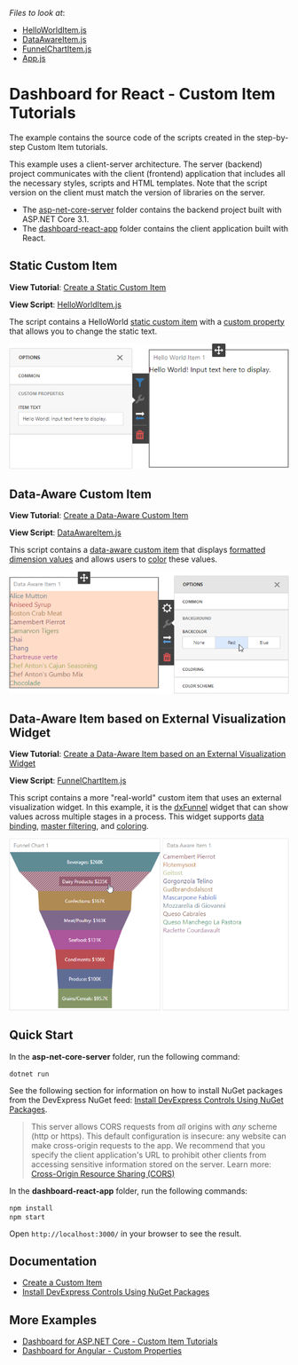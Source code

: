 <!-- default file list -->

*Files to look at*:

* [HelloWorldItem.js](dashboard-react-app/src/HelloWorldItem.js)
* [DataAwareItem.js](dashboard-react-app/src/DataAwareItem.js)
* [FunnelChartItem.js](dashboard-react-app/src/FunnelChartItem.js)
* [App.js](dashboard-react-app/src/App.js)


<!-- default file list end -->

# Dashboard for React - Custom Item Tutorials

The example contains the source code of the scripts created in the step-by-step Custom Item tutorials.

This example uses a client-server architecture. The server (backend) project communicates with the client (frontend) application that includes all the necessary styles, scripts and HTML templates. Note that the script version on the client must match the version of libraries on the server.

- The [asp-net-core-server](asp-net-core-server) folder contains the backend project built with ASP.NET Core 3.1.
- The [dashboard-react-app](dashboard-react-app) folder contains the client application built with React.

## Static Custom Item

**View Tutorial**: [Create a Static Custom Item](https://docs.devexpress.com/Dashboard/119836/web-dashboard/ui-elements-and-customization/create-a-custom-item/create-a-static-item)

**View Script**: [HelloWorldItem.js](dashboard-react-app/src/HelloWorldItem.js)

The script contains a HelloWorld [static custom item](https://docs.devexpress.com/Dashboard/119836/web-dashboard/ui-elements-and-customization/create-a-custom-item/create-a-static-item) with a [custom property](https://docs.devexpress.com/Dashboard/401702/web-dashboard/client-side-customization/custom-properties) that allows you to change the static text.

![](images/hello-world-item.png)


## Data-Aware Custom Item

**View Tutorial**: [Create a Data-Aware Custom Item](https://docs.devexpress.com/Dashboard/119837/web-dashboard/ui-elements-and-customization/create-a-custom-item/create-a-data-aware-item)

**View Script**: [DataAwareItem.js](dashboard-react-app/src/DataAwareItem.js)

This script contains a [data-aware custom item](https://docs.devexpress.com/Dashboard/119837/web-dashboard/ui-elements-and-customization/create-a-custom-item/create-a-data-aware-item) that displays [formatted](https://docs.devexpress.com/Dashboard/116539/common-features/data-shaping/formatting-data) [dimension values](https://docs.devexpress.com/Dashboard/116535/common-features/data-shaping/grouping) and allows users to [color](https://docs.devexpress.com/Dashboard/116915/common-features/appearance-customization/coloring) these values.

![](images/data-aware-item.png)

## Data-Aware Item based on External Visualization Widget

**View Tutorial**: [Create a Data-Aware Item based on an External Visualization Widget](https://docs.devexpress.com/Dashboard/119838/web-dashboard/ui-elements-and-customization/create-a-custom-item/create-a-data-aware-item-using-an-external-visualization-widget)

**View Script**: [FunnelChartItem.js](dashboard-react-app/src/FunnelChartItem.js)

This script contains a more "real-world" custom item that uses an external visualization widget. In this example, it is the [dxFunnel](https://js.devexpress.com/DevExtreme/ApiReference/UI_Components/dxFunnel/) widget that can show values across multiple stages in a process. This widget supports [data binding](https://docs.devexpress.com/Dashboard/116982/web-dashboard/create-dashboards-on-the-web/binding-dashboard-items-to-data/bind-dashboard-items-to-data-in-the-web-dashboards-ui), [master filtering](https://docs.devexpress.com/Dashboard/117060/web-dashboard/create-dashboards-on-the-web/interactivity/master-filtering), and [coloring](https://docs.devexpress.com/Dashboard/117152/web-dashboard/create-dashboards-on-the-web/appearance-customization/coloring).

![](images/external-widget-item.png)

## Quick Start

In the **asp-net-core-server** folder, run the following command:

```
dotnet run
```

See the following section for information on how to install NuGet packages from the DevExpress NuGet feed: [Install DevExpress Controls Using NuGet Packages](https://docs.devexpress.com/GeneralInformation/115912/installation/install-devexpress-controls-using-nuget-packages).

> This server allows CORS requests from _all_ origins with _any_ scheme (http or https). This default configuration is insecure: any website can make cross-origin requests to the app. We recommend that you specify the client application's URL to prohibit other clients from accessing sensitive information stored on the server. Learn more: [Cross-Origin Resource Sharing (CORS)](https://docs.devexpress.com/Dashboard/400709)

In the **dashboard-react-app** folder, run the following commands:

```
npm install
npm start
```

Open ```http://localhost:3000/``` in your browser to see the result.

## Documentation

- [Create a Custom Item](https://docs.devexpress.com/Dashboard/117546/web-dashboard/ui-elements-and-customization/create-a-custom-item)
- [Install DevExpress Controls Using NuGet Packages](https://docs.devexpress.com/GeneralInformation/115912/installation/install-devexpress-controls-using-nuget-packages)

## More Examples

- [Dashboard for ASP.NET Core - Custom Item Tutorials](https://github.com/DevExpress-Examples/asp-net-core-dashboard-custom-item-tutorials)
- [Dashboard for Angular - Custom Properties](https://github.com/DevExpress-Examples/angular-with-asp-net-core-dashboard-custom-properties-sample)
